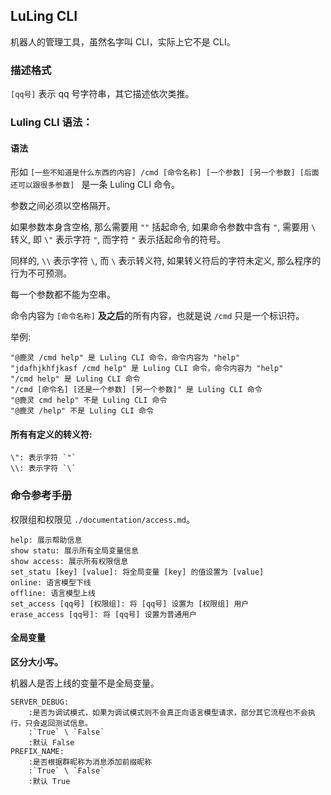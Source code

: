 ## LuLing CLI

机器人的管理工具，虽然名字叫 CLI，实际上它不是 CLI。

### 描述格式

`[qq号]` 表示 qq 号字符串，其它描述依次类推。

### Luling CLI 语法：

#### 语法

形如 `[一些不知道是什么东西的内容] /cmd [命令名称] [一个参数] [另一个参数] [后面还可以跟很多参数] ` 是一条 Luling CLI 命令。

参数之间必须以空格隔开。

如果参数本身含空格, 那么需要用 `""` 括起命令, 如果命令参数中含有 `"`, 需要用 `\` 转义, 即 `\"` 表示字符 `"`, 而字符 `"` 表示括起命令的符号。

同样的, `\\` 表示字符 `\`, 而 `\` 表示转义符, 如果转义符后的字符未定义, 那么程序的行为不可预测。

每一个参数都不能为空串。

命令内容为 `[命令名称]` **及之后**的所有内容，也就是说 `/cmd` 只是一个标识符。

举例:

```
"@鹿灵 /cmd help" 是 Luling CLI 命令，命令内容为 "help"
"jdafhjkhfjkasf /cmd help" 是 Luling CLI 命令，命令内容为 "help"
"/cmd help" 是 Luling CLI 命令
"/cmd [命令名] [还是一个参数] [另一个参数]" 是 Luling CLI 命令
"@鹿灵 cmd help" 不是 Luling CLI 命令
"@鹿灵 /help" 不是 Luling CLI 命令
```
#### 所有有定义的转义符:

```
\": 表示字符 `"`
\\: 表示字符 `\`
```

### 命令参考手册

权限组和权限见 `./documentation/access.md`。

```
help: 展示帮助信息
show statu: 展示所有全局变量信息
show access: 展示所有权限信息
set_statu [key] [value]: 将全局变量 [key] 的值设置为 [value] 
online: 语言模型下线
offline: 语言模型上线
set_access [qq号] [权限组]: 将 [qq号] 设置为 [权限组] 用户
erase_access [qq号]: 将 [qq号] 设置为普通用户
```

#### 全局变量

**区分大小写。**

机器人是否上线的变量不是全局变量。

```
SERVER_DEBUG: 
	:是否为调试模式，如果为调试模式则不会真正向语言模型请求，部分其它流程也不会执行，只会返回测试信息。
	:`True` \ `False`
	:默认 False
PREFIX_NAME:
	:是否根据群昵称为消息添加前缀昵称
	:`True` \ `False`
	:默认 True
```



